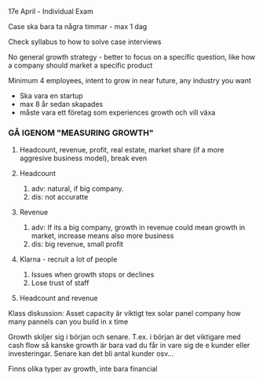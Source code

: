 17e April - Individual Exam

Case ska bara ta några timmar - max 1 dag

Check syllabus to how to solve case interviews

No general growth strategy - better to focus on a specific question, like how a company should market a specific product

Minimum 4 employees, intent to grow in near future, any industry you want
- Ska vara en startup
- max 8 år sedan skapades
- måste vara ett företag som experiences growth och vill växa


### GÅ IGENOM "MEASURING GROWTH"

1. Headcount, revenue, profit, real estate, market share (if a more aggresive business model), break even
2. Headcount
	1. adv: natural, if big company.
	2. dis: not accuratte
3. Revenue
	1. adv: If its a big company, growth in revenue could mean growth in market, increase means also more business
	2. dis: big revenue, small profit



3.  Klarna - recruit a lot of people
	1. Issues when growth stops or declines
	2. Lose trust of staff
4. Headcount and revenue


Klass diskussion:
Asset capacity är viktigt tex solar panel company how many pannels can you build in x time

Growth skiljer sig i början och senare. T.ex. i början är det viktigare med cash flow så kanske growth är bara vad du får in vare sig de e kunder eller investeringar. Senare kan det bli antal kunder osv...

Finns olika typer av growth, inte bara financial